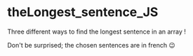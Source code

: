 # theLongest_sentence_JS

Three different ways to find the longest sentence in an array !

Don't be surprised; the chosen sentences are in french :wink:
